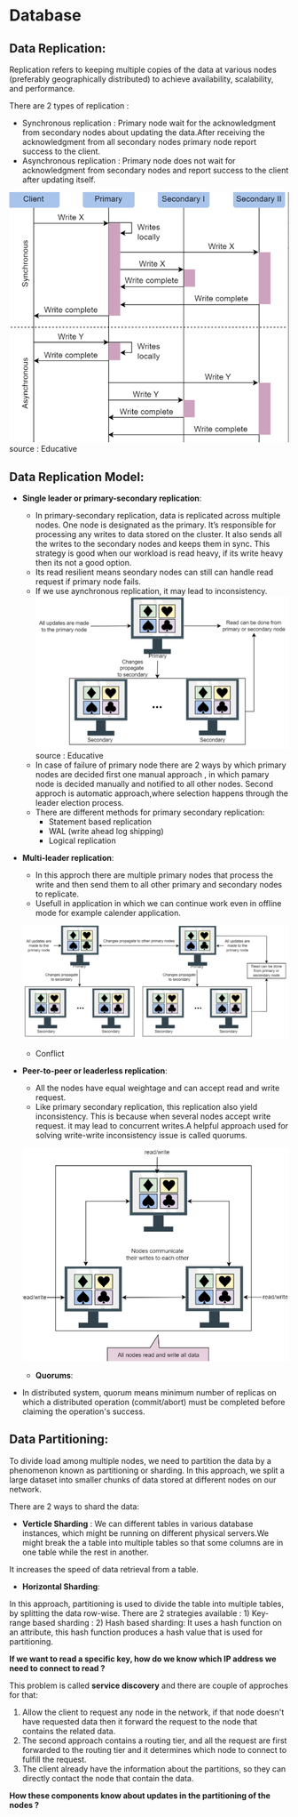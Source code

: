 # Database

## Data Replication:

Replication refers to keeping multiple copies of the data at various nodes (preferably geographically distributed) to achieve availability, scalability, and performance. 

There are 2 types of replication :
  - Synchronous replication : Primary node wait for the acknowledgment from secondary nodes about updating the data.After receiving the acknowledgment from all secondary nodes primary node report success to the client.
  - Asynchronous replication : Primary node does not wait for acknowledgment from secondary nodes and report success to the client after updating itself.

![Data replication](assests/sync.png) source : Educative

## Data Replication Model:

  - **Single leader or primary-secondary replication**:
    *  In primary-secondary replication, data is replicated across multiple nodes. One node is designated as the primary. It’s responsible for processing any writes to data stored on the cluster. It also sends all the writes to the secondary nodes and keeps them in sync. This strategy is good when our workload is read heavy, if its write heavy then its not a good option.
    *  Its read resilient means seondary nodes can still can handle read request if primary node fails.
    *  If we use aynchronous replication, it may lead to inconsistency.
   ![Data replication](assests/first.png) 
    source : Educative
    * In case of failure of primary node there are 2 ways by which primary nodes are decided first one manual approach , in which pamary node is decided manually and notified to all other nodes. Second approch is automatic approach,where selection happens through the leader election process.
    * There are  different methods for primary secondary replication:
      * Statement based replication <TBA>
      * WAL (write ahead log shipping) <TBA>
      * Logical replication <TBA>

  - **Multi-leader replication**:
    * In this approch there are multiple primary nodes that process the write and then send them to all other primary and secondary nodes to replicate. 
    * Usefull in application in which we can continue work even in offline mode for example calender application. 

    ![Data replication](assests/second.png)

    * Conflict <TBA>

  - **Peer-to-peer or leaderless replication**:

    * All the nodes have equal weightage and can accept read and write request.
    * Like primary secondary replication, this replication also yield inconsistency. This is because when several nodes accept write request. it may lead to concurrent writes.A helpful approach used for solving write-write inconsistency issue is called quorums. 

    ![Data replication](assests/third.png)

    * **Quorums**:
  - In distributed system, quorum means minimum number of replicas on which a distributed operation (commit/abort) must be completed before claiming the operation's success.

## Data Partitioning:

To divide load among multiple nodes, we need to partition the data by a phenomenon known as partitioning or sharding. In this approach, we split a large dataset into smaller chunks of data stored at different nodes on our network.

There are 2 ways to shard the data:
  * **Verticle Sharding** : 
  We can different tables in various database instances, which might be running on different physical servers.We might break the a table into multiple tables so that some columns are in one table while the rest in another.

  It increases the speed of data retrieval from a table. 
  * **Horizontal Sharding**:

  In this approach, partitioning is used to divide the table into multiple tables, by splitting the data row-wise. There are 2 strategies available :
    1) Key-range based sharding : 
    2) Hash based sharding: It uses a hash function on an attribute, this hash function produces a hash value that is used for partitioning.


**If we want to read a specific key, how do we know which IP address we need to connect to read ?**

This problem is called **service discovery** and there are couple of approches for that:
  1) Allow the client to request any node in the network, if that node doesn't have requested data then it forward the request to the node that contains the related data.
  2) The second approach contains a routing tier, and all the request are first forwarded to the routing tier and it determines which node to connect to fulfill the request. 
  3) The client already have the information about the partitions, so they can directly contact the node that contain the data. 


  **How these components know about updates in the partitioning of the nodes ?** 
